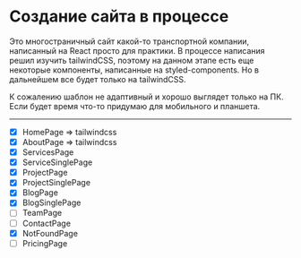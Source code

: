 # Создание сайта в процессе

Это многостраничный сайт какой-то транспортной компании, написанный на React
просто для практики. В процессе написания решил изучить tailwindCSS, поэтому на
данном этапе есть еще некоторые компоненты, написанные на styled-components. Но
в дальнейшем все будет только на tailwindCSS.

К сожалению шаблон не адаптивный и хорошо выглядет только на ПК. Если будет
время что-то придумаю для мобильного и планшета.

---

- [x] HomePage => tailwindcss
- [x] AboutPage => tailwindcss
- [x] ServicesPage
- [x] ServiceSinglePage
- [x] ProjectPage
- [x] ProjectSinglePage
- [x] BlogPage
- [x] BlogSinglePage
- [ ] TeamPage
- [ ] ContactPage
- [x] NotFoundPage
- [ ] PricingPage
